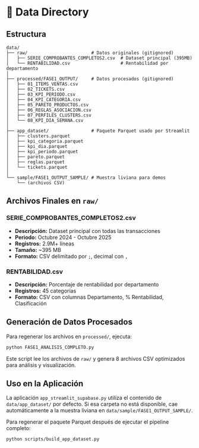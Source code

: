 # 📁 Data Directory

## Estructura

```
data/
├── raw/                        # Datos originales (gitignored)
│   ├── SERIE_COMPROBANTES_COMPLETOS2.csv  # Dataset principal (395MB)
│   └── RENTABILIDAD.csv                   # Rentabilidad por departamento
│
├── processed/FASE1_OUTPUT/     # Datos procesados (gitignored)
│   ├── 01_ITEMS_VENTAS.csv
│   ├── 02_TICKETS.csv
│   ├── 03_KPI_PERIODO.csv
│   ├── 04_KPI_CATEGORIA.csv
│   ├── 05_PARETO_PRODUCTOS.csv
│   ├── 06_REGLAS_ASOCIACION.csv
│   ├── 07_PERFILES_CLUSTERS.csv
│   └── 08_KPI_DIA_SEMANA.csv
│
├── app_dataset/                # Paquete Parquet usado por Streamlit
│   ├── clusters.parquet
│   ├── kpi_categoria.parquet
│   ├── kpi_dia.parquet
│   ├── kpi_periodo.parquet
│   ├── pareto.parquet
│   ├── reglas.parquet
│   └── tickets.parquet
│
└── sample/FASE1_OUTPUT_SAMPLE/ # Muestra liviana para demos
    └── (archivos CSV)
```

## Archivos Finales en `raw/`

### SERIE_COMPROBANTES_COMPLETOS2.csv
- **Descripción:** Dataset principal con todas las transacciones
- **Periodo:** Octubre 2024 - Octubre 2025
- **Registros:** 2.9M+ líneas
- **Tamaño:** ~395 MB
- **Formato:** CSV delimitado por `;`, decimal con `,`

### RENTABILIDAD.csv
- **Descripción:** Porcentaje de rentabilidad por departamento
- **Registros:** 45 categorías
- **Formato:** CSV con columnas Departamento, % Rentabilidad, Clasificación

## Generación de Datos Procesados

Para regenerar los archivos en `processed/`, ejecuta:

```bash
python FASE1_ANALISIS_COMPLETO.py
```

Este script lee los archivos de `raw/` y genera 8 archivos CSV optimizados para análisis y visualización.

## Uso en la Aplicación

La aplicación `app_streamlit_supabase.py` utiliza el contenido de `data/app_dataset/`
por defecto. Si esa carpeta no está disponible, cae automáticamente a la muestra
liviana en `data/sample/FASE1_OUTPUT_SAMPLE/`.

Para regenerar el paquete Parquet después de ejecutar el pipeline completo:

```bash
python scripts/build_app_dataset.py
```
